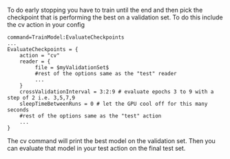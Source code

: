 To do early stopping you have to train until the end and then pick the checkpoint that is performing the best on a validation set. To do this include the cv action in your config
```
command=TrainModel:EvaluateCheckpoints
...
EvaluateCheckpoints = {
    action = "cv"
    reader = {
         file = $myValidationSet$
         #rest of the options same as the "test" reader
         ...
    }
    crossValidationInterval = 3:2:9 # evaluate epochs 3 to 9 with a step of 2 i.e. 3,5,7,9
    sleepTimeBetweenRuns = 0 # let the GPU cool off for this many seconds
    #rest of the options same as the "test" action
    ...
}
```
The cv command will print the best model on the validation set. Then you can evaluate that model in your test action on the final test set. 
